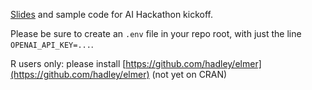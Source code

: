 [Slides](https://jcheng5.github.io/llm-quickstart/) and sample code for AI Hackathon kickoff.

Please be sure to create an `.env` file in your repo root, with just the line `OPENAI_API_KEY=...`.

R users only: please install [https://github.com/hadley/elmer](https://github.com/hadley/elmer) (not yet on CRAN)
